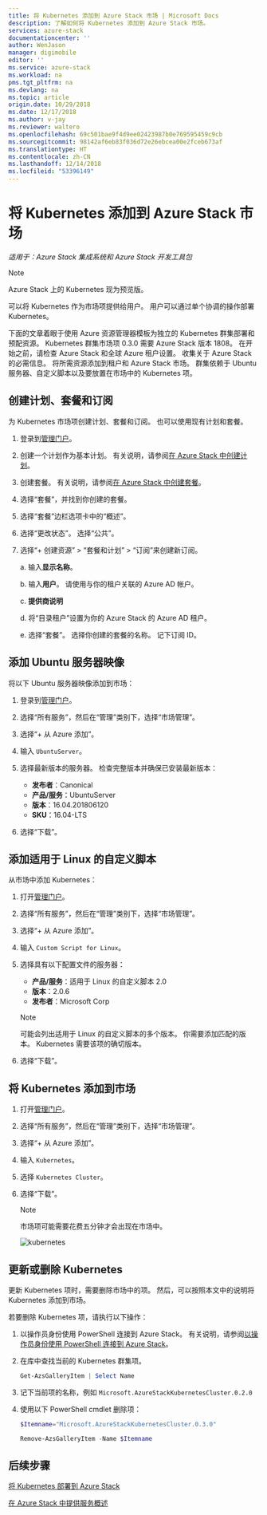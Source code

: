 ```yaml
---
title: 将 Kubernetes 添加到 Azure Stack 市场 | Microsoft Docs
description: 了解如何将 Kubernetes 添加到 Azure Stack 市场。
services: azure-stack
documentationcenter: ''
author: WenJason
manager: digimobile
editor: ''
ms.service: azure-stack
ms.workload: na
pms.tgt_pltfrm: na
ms.devlang: na
ms.topic: article
origin.date: 10/29/2018
ms.date: 12/17/2018
ms.author: v-jay
ms.reviewer: waltero
ms.openlocfilehash: 69c501bae9f4d9ee02423987b0e769595459c9cb
ms.sourcegitcommit: 98142af6eb83f036d72e26ebcea00e2fceb673af
ms.translationtype: HT
ms.contentlocale: zh-CN
ms.lasthandoff: 12/14/2018
ms.locfileid: "53396149"
---
```

# <a name="add-kubernetes-to-the-azure-stack-marketplace"></a>将 Kubernetes 添加到 Azure Stack 市场

*适用于：Azure Stack 集成系统和 Azure Stack 开发工具包*

> [!note]  
> Azure Stack 上的 Kubernetes 现为预览版。

可以将 Kubernetes 作为市场项提供给用户。 用户可以通过单个协调的操作部署 Kubernetes。

下面的文章着眼于使用 Azure 资源管理器模板为独立的 Kubernetes 群集部署和预配资源。 Kubernetes 群集市场项 0.3.0 需要 Azure Stack 版本 1808。 在开始之前，请检查 Azure Stack 和全球 Azure 租户设置。 收集关于 Azure Stack 的必需信息。 将所需资源添加到租户和 Azure Stack 市场。 群集依赖于 Ubuntu 服务器、自定义脚本以及要放置在市场中的 Kubernetes 项。

## <a name="create-a-plan-an-offer-and-a-subscription"></a>创建计划、套餐和订阅

为 Kubernetes 市场项创建计划、套餐和订阅。 也可以使用现有计划和套餐。

1. 登录到[管理门户](https://adminportal.local.azurestack.external)。

2. 创建一个计划作为基本计划。 有关说明，请参阅[在 Azure Stack 中创建计划](azure-stack-create-plan.md)。

3. 创建套餐。 有关说明，请参阅[在 Azure Stack 中创建套餐](azure-stack-create-offer.md)。

4. 选择“套餐”，并找到你创建的套餐。

5. 选择“套餐”边栏选项卡中的“概述”。

6. 选择“更改状态”。 选择“公共”。

7. 选择“+ 创建资源” > “套餐和计划” > “订阅”来创建新订阅。

    a. 输入**显示名称**。

    b. 输入**用户**。 请使用与你的租户关联的 Azure AD 帐户。

    c. **提供商说明**

    d. 将“目录租户”设置为你的 Azure Stack 的 Azure AD 租户。 

    e. 选择“套餐”。 选择你创建的套餐的名称。 记下订阅 ID。

## <a name="add-an-ubuntu-server-image"></a>添加 Ubuntu 服务器映像

将以下 Ubuntu 服务器映像添加到市场：

1. 登录到[管理门户](https://adminportal.local.azurestack.external)。

2. 选择“所有服务”，然后在“管理”类别下，选择“市场管理”。

3. 选择“+ 从 Azure 添加”。

4. 输入 `UbuntuServer`。

5. 选择最新版本的服务器。 检查完整版本并确保已安装最新版本：
    - **发布者**：Canonical
    - **产品/服务**：UbuntuServer
    - **版本**：16.04.201806120
    - **SKU**：16.04-LTS

6. 选择“下载”。

## <a name="add-a-custom-script-for-linux"></a>添加适用于 Linux 的自定义脚本

从市场中添加 Kubernetes：

1. 打开[管理门户](https://adminportal.local.azurestack.external)。

2. 选择“所有服务”，然后在“管理”类别下，选择“市场管理”。

3. 选择“+ 从 Azure 添加”。

4. 输入 `Custom Script for Linux`。

5. 选择具有以下配置文件的服务器：
    - **产品/服务**：适用于 Linux 的自定义脚本 2.0
    - **版本**：2.0.6
    - **发布者**：Microsoft Corp

    > [!Note]  
    > 可能会列出适用于 Linux 的自定义脚本的多个版本。 你需要添加匹配的版本。 Kubernetes 需要该项的确切版本。

6. 选择“下载”。


## <a name="add-kubernetes-to-the-marketplace"></a>将 Kubernetes 添加到市场

1. 打开[管理门户](https://adminportal.local.azurestack.external)。

2. 选择“所有服务”，然后在“管理”类别下，选择“市场管理”。

3. 选择“+ 从 Azure 添加”。

4. 输入 `Kubernetes`。

5. 选择 `Kubernetes Cluster`。

6. 选择“下载”。

    > [!note]  
    > 市场项可能需要花费五分钟才会出现在市场中。

    ![kubernetes](user\media\azure-stack-solution-template-kubernetes-deploy\marketplaceitem.png)

## <a name="update-or-remove-the-kubernetes"></a>更新或删除 Kubernetes 

更新 Kubernetes 项时，需要删除市场中的项。 然后，可以按照本文中的说明将 Kubernetes 添加到市场。

若要删除 Kubernetes 项，请执行以下操作：

1. 以操作员身份使用 PowerShell 连接到 Azure Stack。 有关说明，请参阅[以操作员身份使用 PowerShell 连接到 Azure Stack](/azure-stack/azure-stack-powershell-configure-admin)。

2. 在库中查找当前的 Kubernetes 群集项。

    ```PowerShell  
    Get-AzsGalleryItem | Select Name
    ```
    
3. 记下当前项的名称，例如 `Microsoft.AzureStackKubernetesCluster.0.2.0`

4. 使用以下 PowerShell cmdlet 删除项：

    ```PowerShell  
    $Itemname="Microsoft.AzureStackKubernetesCluster.0.3.0"

    Remove-AzsGalleryItem -Name $Itemname
    ```

## <a name="next-steps"></a>后续步骤

[将 Kubernetes 部署到 Azure Stack](/azure-stack/user/azure-stack-solution-template-kubernetes-deploy)



[在 Azure Stack 中提供服务概述](azure-stack-offer-services-overview.md)
<!-- Update_Description: update metedata properties -->